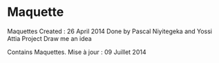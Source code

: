 Maquette
========
Maquettes
Created : 26 April 2014
Done by Pascal Niyitegeka and Yossi Attia
Project Draw me an idea

Contains Maquettes.
Mise à jour : 09 Juillet 2014 
